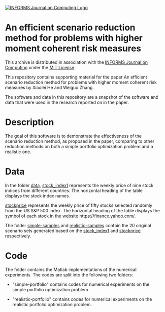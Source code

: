 [![INFORMS Journal on Computing Logo](https://INFORMSJoC.github.io/logos/INFORMS_Journal_on_Computing_Header.jpg)](https://pubsonline.informs.org/journal/ijoc)

# An efficient scenario reduction method for problems with higher moment coherent risk measures
This archive is distributed in association with the [INFORMS Journal on Computing](https://pubsonline.informs.org/journal/ijoc) under the [MIT License](LICENSE).

This repository contains supporting material for the paper An efficient scenario reduction method for problems with higher moment coherent risk measures by Xiaolei He and Weiguo Zhang.

The software and data in this repository are a snapshot of the software and data that were used in the research reported on in the paper.

# Description
The goal of this software is to demonstrate the effectiveness of the scenario reduction method, as proposed in the paper, comparing to other reduction methods on both a simple portfolio optimization problem and a realistic one.

# Data 
In the folder [data](data), [stock_index1](data/stock_index1.xlsx) represents the weekly price of nine stock indices from different countries. The horizontal heading of the table displays the stock index names. 

[stockprice](data/stockprice.xlsx) represents the weekly price of fifty stocks selected randomly from the US S&P 500 index. The horizontal heading of the table displays the symbol of each stock in the website https://finance.yahoo.com/.

The folder [simple-samples](data/simple-samples) and [realistic-samples](data/realistic-samples) contain the 20 original scenario sets generated based on the [stock_index1](data/stock_index1.xlsx) and [stockprice](data/stockprice.xlsx) respectively.


# Code
The folder contains the Matlab implementations of the numerical experiments. The codes are split into the following two folders:

* "simple-portfolio" contains codes for numerical experiments on the simple portfolio optimization problem
  
* "realistic-portfolio" contains codes for numerical experiments on the realistic portfolio optimization problem.
